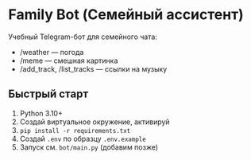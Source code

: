 # Family Bot (Семейный ассистент)

Учебный Telegram-бот для семейного чата:
- /weather — погода
- /meme — смешная картинка
- /add_track, /list_tracks — ссылки на музыку

## Быстрый старт
1) Python 3.10+
2) Создай виртуальное окружение, активируй
3) `pip install -r requirements.txt`
4) Создай `.env` по образцу `.env.example`
5) Запуск см. `bot/main.py` (добавим позже)